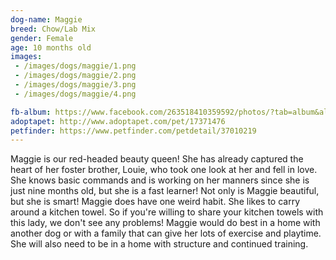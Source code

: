 ```yaml
---
dog-name: Maggie
breed: Chow/Lab Mix
gender: Female
age: 10 months old
images:
 - /images/dogs/maggie/1.png
 - /images/dogs/maggie/2.png
 - /images/dogs/maggie/3.png
 - /images/dogs/maggie/4.png

fb-album: https://www.facebook.com/263518410359592/photos/?tab=album&album_id=1346316585413097
adoptapet: http://www.adoptapet.com/pet/17371476
petfinder: https://www.petfinder.com/petdetail/37010219
---
```

Maggie is our red-headed beauty queen! She has already captured the heart of her foster brother, Louie, who took one look at her and fell in love. She knows basic commands and is working on her manners since she is just nine months old, but she is a fast learner! Not only is Maggie beautiful, but she is smart! Maggie does have one weird habit. She likes to carry around a kitchen towel. So if you're willing to share your kitchen towels with this lady, we don't see any problems! Maggie would do best in a home with another dog or with a family that can give her lots of exercise and playtime. She will also need to be in a home with structure and continued training.
